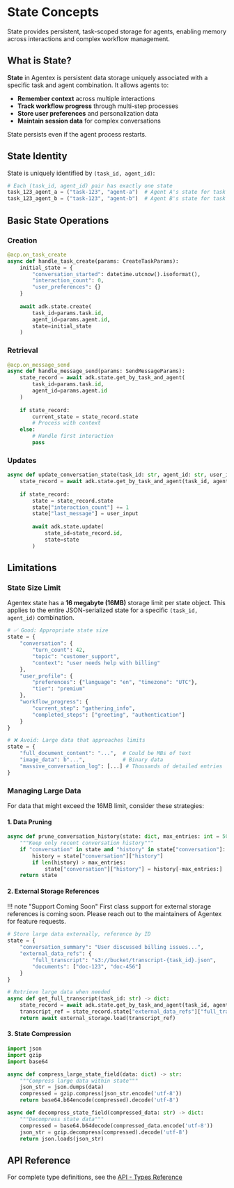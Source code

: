 # State Concepts

State provides persistent, task-scoped storage for agents, enabling memory across interactions and complex workflow management.

## What is State?

**State** in Agentex is persistent data storage uniquely associated with a specific task and agent combination. It allows agents to:

- **Remember context** across multiple interactions
- **Track workflow progress** through multi-step processes  
- **Store user preferences** and personalization data
- **Maintain session data** for complex conversations

State persists even if the agent process restarts.

## State Identity

State is uniquely identified by `(task_id, agent_id)`:

```python
# Each (task_id, agent_id) pair has exactly one state
task_123_agent_a = ("task-123", "agent-a")  # Agent A's state for task 123
task_123_agent_b = ("task-123", "agent-b")  # Agent B's state for task 123
```

## Basic State Operations

### Creation

```python
@acp.on_task_create
async def handle_task_create(params: CreateTaskParams):
    initial_state = {
        "conversation_started": datetime.utcnow().isoformat(),
        "interaction_count": 0,
        "user_preferences": {}
    }
    
    await adk.state.create(
        task_id=params.task.id,
        agent_id=params.agent.id,
        state=initial_state
    )
```

### Retrieval

```python
@acp.on_message_send  
async def handle_message_send(params: SendMessageParams):
    state_record = await adk.state.get_by_task_and_agent(
        task_id=params.task.id,
        agent_id=params.agent.id
    )
    
    if state_record:
        current_state = state_record.state
        # Process with context
    else:
        # Handle first interaction
        pass
```

### Updates

```python
async def update_conversation_state(task_id: str, agent_id: str, user_input: str):
    state_record = await adk.state.get_by_task_and_agent(task_id, agent_id)
    
    if state_record:
        state = state_record.state
        state["interaction_count"] += 1
        state["last_message"] = user_input
        
        await adk.state.update(
            state_id=state_record.id,
            state=state
        )
```


## Limitations

### State Size Limit

Agentex state has a **16 megabyte (16MB)** storage limit per state object. This applies to the entire JSON-serialized state for a specific `(task_id, agent_id)` combination.

```python
# ✅ Good: Appropriate state size
state = {
    "conversation": {
        "turn_count": 42,
        "topic": "customer_support",
        "context": "user needs help with billing"
    },
    "user_profile": {
        "preferences": {"language": "en", "timezone": "UTC"},
        "tier": "premium"
    },
    "workflow_progress": {
        "current_step": "gathering_info",
        "completed_steps": ["greeting", "authentication"]
    }
}

# ❌ Avoid: Large data that approaches limits
state = {
    "full_document_content": "...",  # Could be MBs of text
    "image_data": b"...",            # Binary data
    "massive_conversation_log": [...] # Thousands of detailed entries
}
```

### Managing Large Data

For data that might exceed the 16MB limit, consider these strategies:

#### 1. Data Pruning

```python
async def prune_conversation_history(state: dict, max_entries: int = 50):
    """Keep only recent conversation history"""
    if "conversation" in state and "history" in state["conversation"]:
        history = state["conversation"]["history"]
        if len(history) > max_entries:
            state["conversation"]["history"] = history[-max_entries:]
    return state
```

#### 2. External Storage References

!!! note "Support Coming Soon"
    First class support for external storage references is coming soon. Please reach out to the maintainers of Agentex for feature requests.

```python
# Store large data externally, reference by ID
state = {
    "conversation_summary": "User discussed billing issues...",
    "external_data_refs": {
        "full_transcript": "s3://bucket/transcript-{task_id}.json",
        "documents": ["doc-123", "doc-456"]
    }
}

# Retrieve large data when needed
async def get_full_transcript(task_id: str) -> dict:
    state_record = await adk.state.get_by_task_and_agent(task_id, agent_id)
    transcript_ref = state_record.state["external_data_refs"]["full_transcript"]
    return await external_storage.load(transcript_ref)
```

#### 3. State Compression

```python
import json
import gzip
import base64

async def compress_large_state_field(data: dict) -> str:
    """Compress large data within state"""
    json_str = json.dumps(data)
    compressed = gzip.compress(json_str.encode('utf-8'))
    return base64.b64encode(compressed).decode('utf-8')

async def decompress_state_field(compressed_data: str) -> dict:
    """Decompress state data"""
    compressed = base64.b64decode(compressed_data.encode('utf-8'))
    json_str = gzip.decompress(compressed).decode('utf-8')
    return json.loads(json_str)
```


## API Reference

For complete type definitions, see the [API - Types Reference](../api/types.md)
